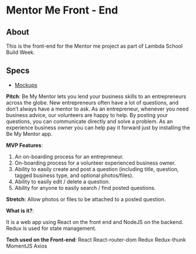 # Mentor Me Front - End

## About

This is the front-end for the Mentor me project as part of Lambda School Build Week.

## Specs

- [Mockups](https://xd.adobe.com/spec/d5d00464-bbfc-4d37-403a-fec60f25c36a-a3e1/)

**Pitch**: Be My Mentor lets you lend your business skills to an entrepreneurs across the globe. New entrepreneurs often have a lot of questions, and don’t always have a mentor to ask. As an entrepreneur, whenever you need business advice, our volunteers are happy to help. By posting your questions, you can communicate directly and solve a problem. As an experience business owner you can help pay it forward just by installing the Be My Mentor app.

**MVP Features**:

1. An on-boarding process for an entrepreneur.
2. On-boarding process for a volunteer experienced business owner.
3. Ability to easily create and post a question (including title, question, tagged business type, and optional photos/files).
4. Ability to easily edit / delete a question.
5. Ability for anyone to easily search / find posted questions.

**Stretch**: Allow photos or files to be attached to a posted question.

**What is it?**: 

It is a web app using React on the front end and NodeJS on the backend. Redux is used for state management.

**Tech used on the Front-end**: 
React
React-router-dom
Redux
Redux-thunk
MomentJS
Axios

